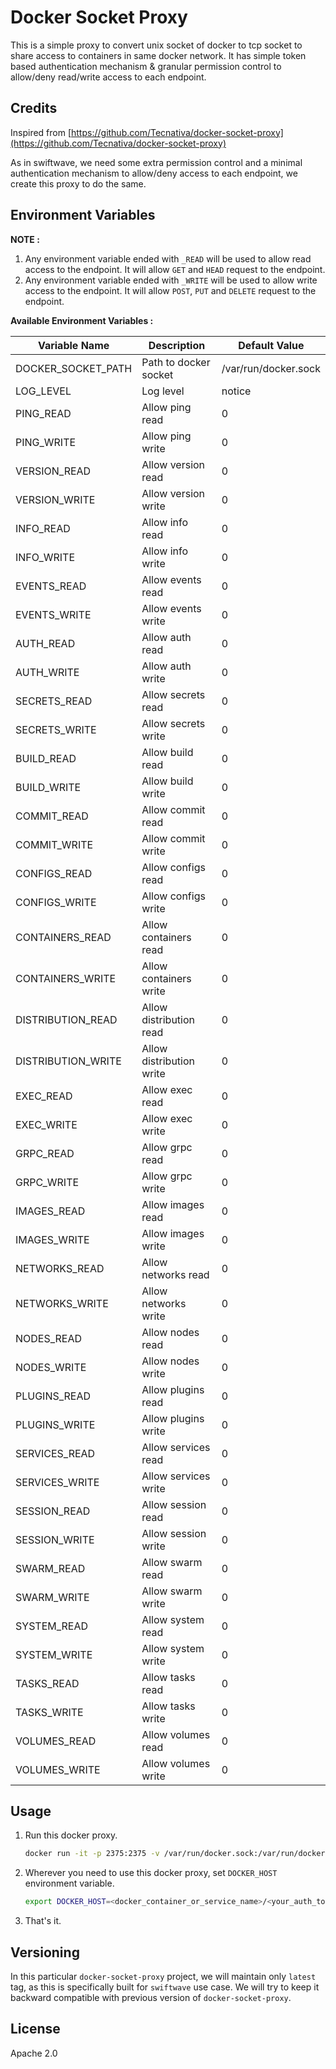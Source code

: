# Docker Socket Proxy

This is a simple proxy to convert unix socket of docker to tcp socket to share access to containers in same docker network. It has simple token based authentication mechanism & granular permission control to allow/deny read/write access to each endpoint.

## Credits

Inspired from [https://github.com/Tecnativa/docker-socket-proxy](https://github.com/Tecnativa/docker-socket-proxy)

As in swiftwave, we need some extra permission control and a minimal authentication mechanism to allow/deny access to each endpoint, we create this proxy to do the same.

## Environment Variables

**NOTE :**
1. Any environment variable ended with `_READ` will be used to allow read access to the endpoint. It will allow `GET` and `HEAD` request to the endpoint.
2. Any environment variable ended with `_WRITE` will be used to allow write access to the endpoint. It will allow `POST`, `PUT` and `DELETE` request to the endpoint.

**Available Environment Variables :**

| Variable Name      | Description              | Default Value        |
| ------------------ | ------------------------ | -------------------- |
| DOCKER_SOCKET_PATH | Path to docker socket    | /var/run/docker.sock |
| LOG_LEVEL          | Log level                | notice               |
| PING_READ          | Allow ping read          | 0                    |
| PING_WRITE         | Allow ping write         | 0                    |
| VERSION_READ       | Allow version read       | 0                    |
| VERSION_WRITE      | Allow version write      | 0                    |
| INFO_READ          | Allow info read          | 0                    |
| INFO_WRITE         | Allow info write         | 0                    |
| EVENTS_READ        | Allow events read        | 0                    |
| EVENTS_WRITE       | Allow events write       | 0                    |
| AUTH_READ          | Allow auth read          | 0                    |
| AUTH_WRITE         | Allow auth write         | 0                    |
| SECRETS_READ       | Allow secrets read       | 0                    |
| SECRETS_WRITE      | Allow secrets write      | 0                    |
| BUILD_READ         | Allow build read         | 0                    |
| BUILD_WRITE        | Allow build write        | 0                    |
| COMMIT_READ        | Allow commit read        | 0                    |
| COMMIT_WRITE       | Allow commit write       | 0                    |
| CONFIGS_READ       | Allow configs read       | 0                    |
| CONFIGS_WRITE      | Allow configs write      | 0                    |
| CONTAINERS_READ    | Allow containers read    | 0                    |
| CONTAINERS_WRITE   | Allow containers write   | 0                    |
| DISTRIBUTION_READ  | Allow distribution read  | 0                    |
| DISTRIBUTION_WRITE | Allow distribution write | 0                    |
| EXEC_READ          | Allow exec read          | 0                    |
| EXEC_WRITE         | Allow exec write         | 0                    |
| GRPC_READ          | Allow grpc read          | 0                    |
| GRPC_WRITE         | Allow grpc write         | 0                    |
| IMAGES_READ        | Allow images read        | 0                    |
| IMAGES_WRITE       | Allow images write       | 0                    |
| NETWORKS_READ      | Allow networks read      | 0                    |
| NETWORKS_WRITE     | Allow networks write     | 0                    |
| NODES_READ         | Allow nodes read         | 0                    |
| NODES_WRITE        | Allow nodes write        | 0                    |
| PLUGINS_READ       | Allow plugins read       | 0                    |
| PLUGINS_WRITE      | Allow plugins write      | 0                    |
| SERVICES_READ      | Allow services read      | 0                    |
| SERVICES_WRITE     | Allow services write     | 0                    |
| SESSION_READ       | Allow session read       | 0                    |
| SESSION_WRITE      | Allow session write      | 0                    |
| SWARM_READ         | Allow swarm read         | 0                    |
| SWARM_WRITE        | Allow swarm write        | 0                    |
| SYSTEM_READ        | Allow system read        | 0                    |
| SYSTEM_WRITE       | Allow system write       | 0                    |
| TASKS_READ         | Allow tasks read         | 0                    |
| TASKS_WRITE        | Allow tasks write        | 0                    |
| VOLUMES_READ       | Allow volumes read       | 0                    |
| VOLUMES_WRITE      | Allow volumes write      | 0                    |


## Usage

1. Run this docker proxy.
   ```bash
   docker run -it -p 2375:2375 -v /var/run/docker.sock:/var/run/docker.sock -e AUTH_TOKEN=<your_auth_token> -e PING_READ=1 -e VERSION_READ=1 ghcr.io/swiftwave-org/docker-socket-proxy
   ```
2. Wherever you need to use this docker proxy, set `DOCKER_HOST` environment variable.
   ```bash
   export DOCKER_HOST=<docker_container_or_service_name>/<your_auth_token>
   ```
3. That's it.

## Versioning

In this particular `docker-socket-proxy` project, we will maintain only `latest` tag, as this is specifically built for `swiftwave` use case. We will try to keep it backward compatible with previous version of `docker-socket-proxy`.

## License
Apache 2.0